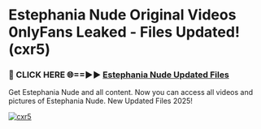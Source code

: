 # Estephania Nude Original Videos 0nlyFans Leaked - Files Updated! (cxr5)

<h3>🔴 CLICK HERE 🌐==►► <a href="https://tinyurl.com/y5r63du9" rel="nofollow">Estephania Nude Updated Files</a></h3>

Get Estephania Nude and all content. Now you can access all videos and pictures of Estephania Nude. New Updated Files 2025!

[![cxr5](https://i.imgur.com/UVo9nyh.gif)](https://tinyurl.com/y5r63du9)